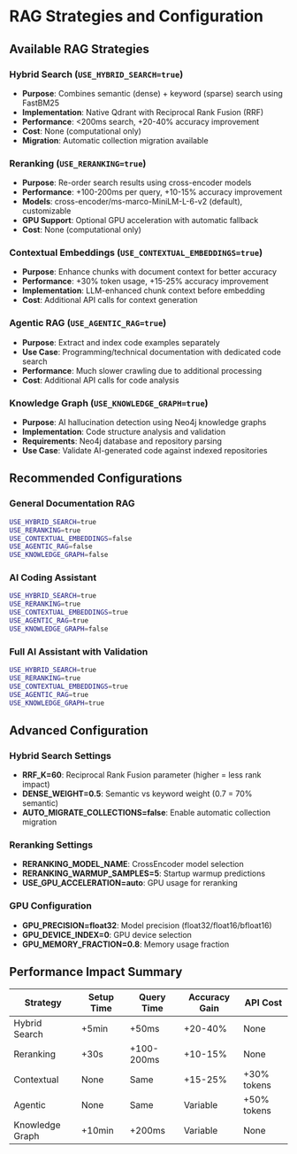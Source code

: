 # RAG Strategies and Configuration

## Available RAG Strategies

### Hybrid Search (`USE_HYBRID_SEARCH=true`)
- **Purpose**: Combines semantic (dense) + keyword (sparse) search using FastBM25
- **Implementation**: Native Qdrant with Reciprocal Rank Fusion (RRF)
- **Performance**: <200ms search, +20-40% accuracy improvement
- **Cost**: None (computational only)
- **Migration**: Automatic collection migration available

### Reranking (`USE_RERANKING=true`)
- **Purpose**: Re-order search results using cross-encoder models
- **Performance**: +100-200ms per query, +10-15% accuracy improvement
- **Models**: cross-encoder/ms-marco-MiniLM-L-6-v2 (default), customizable
- **GPU Support**: Optional GPU acceleration with automatic fallback
- **Cost**: None (computational only)

### Contextual Embeddings (`USE_CONTEXTUAL_EMBEDDINGS=true`)
- **Purpose**: Enhance chunks with document context for better accuracy
- **Performance**: +30% token usage, +15-25% accuracy improvement
- **Implementation**: LLM-enhanced chunk context before embedding
- **Cost**: Additional API calls for context generation

### Agentic RAG (`USE_AGENTIC_RAG=true`)
- **Purpose**: Extract and index code examples separately
- **Use Case**: Programming/technical documentation with dedicated code search
- **Performance**: Much slower crawling due to additional processing
- **Cost**: Additional API calls for code analysis

### Knowledge Graph (`USE_KNOWLEDGE_GRAPH=true`)
- **Purpose**: AI hallucination detection using Neo4j knowledge graphs
- **Implementation**: Code structure analysis and validation
- **Requirements**: Neo4j database and repository parsing
- **Use Case**: Validate AI-generated code against indexed repositories

## Recommended Configurations

### General Documentation RAG
```bash
USE_HYBRID_SEARCH=true
USE_RERANKING=true
USE_CONTEXTUAL_EMBEDDINGS=false
USE_AGENTIC_RAG=false
USE_KNOWLEDGE_GRAPH=false
```

### AI Coding Assistant
```bash
USE_HYBRID_SEARCH=true
USE_RERANKING=true
USE_CONTEXTUAL_EMBEDDINGS=true
USE_AGENTIC_RAG=true
USE_KNOWLEDGE_GRAPH=false
```

### Full AI Assistant with Validation
```bash
USE_HYBRID_SEARCH=true
USE_RERANKING=true
USE_CONTEXTUAL_EMBEDDINGS=true
USE_AGENTIC_RAG=true
USE_KNOWLEDGE_GRAPH=true
```

## Advanced Configuration

### Hybrid Search Settings
- **RRF_K=60**: Reciprocal Rank Fusion parameter (higher = less rank impact)
- **DENSE_WEIGHT=0.5**: Semantic vs keyword weight (0.7 = 70% semantic)
- **AUTO_MIGRATE_COLLECTIONS=false**: Enable automatic collection migration

### Reranking Settings
- **RERANKING_MODEL_NAME**: CrossEncoder model selection
- **RERANKING_WARMUP_SAMPLES=5**: Startup warmup predictions
- **USE_GPU_ACCELERATION=auto**: GPU usage for reranking

### GPU Configuration
- **GPU_PRECISION=float32**: Model precision (float32/float16/bfloat16)
- **GPU_DEVICE_INDEX=0**: GPU device selection
- **GPU_MEMORY_FRACTION=0.8**: Memory usage fraction

## Performance Impact Summary
| Strategy | Setup Time | Query Time | Accuracy Gain | API Cost |
|----------|------------|------------|---------------|----------|
| Hybrid Search | +5min | +50ms | +20-40% | None |
| Reranking | +30s | +100-200ms | +10-15% | None |
| Contextual | None | Same | +15-25% | +30% tokens |
| Agentic | None | Same | Variable | +50% tokens |
| Knowledge Graph | +10min | +200ms | Variable | None |